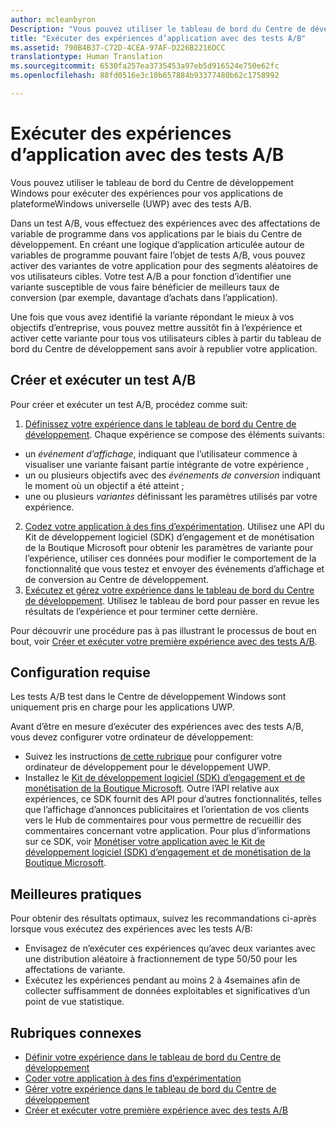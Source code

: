 ```yaml
---
author: mcleanbyron
Description: "Vous pouvez utiliser le tableau de bord du Centre de développement Windows pour exécuter des expériences pour vos applications de plateformeWindows universelle (UWP) avec des tests A/B."
title: "Exécuter des expériences d’application avec des tests A/B"
ms.assetid: 790B4B37-C72D-4CEA-97AF-D226B2216DCC
translationtype: Human Translation
ms.sourcegitcommit: 6530fa257ea3735453a97eb5d916524e750e62fc
ms.openlocfilehash: 88fd0516e3c10b657884b93377480b62c1758992

---
```


# Exécuter des expériences d’application avec des tests A/B

Vous pouvez utiliser le tableau de bord du Centre de développement Windows pour exécuter des expériences pour vos applications de plateformeWindows universelle (UWP) avec des tests A/B.

Dans un test A/B, vous effectuez des expériences avec des affectations de variable de programme dans vos applications par le biais du Centre de développement. En créant une logique d’application articulée autour de variables de programme pouvant faire l’objet de tests A/B, vous pouvez activer des variantes de votre application pour des segments aléatoires de vos utilisateurs cibles. Votre test A/B a pour fonction d’identifier une variante susceptible de vous faire bénéficier de meilleurs taux de conversion (par exemple, davantage d’achats dans l’application).

Une fois que vous avez identifié la variante répondant le mieux à vos objectifs d’entreprise, vous pouvez mettre aussitôt fin à l’expérience et activer cette variante pour tous vos utilisateurs cibles à partir du tableau de bord du Centre de développement sans avoir à republier votre application.

## Créer et exécuter un test A/B

Pour créer et exécuter un test A/B, procédez comme suit:

1. [Définissez votre expérience dans le tableau de bord du Centre de développement](define-your-experiment-in-the-dev-center-dashboard.md). Chaque expérience se compose des éléments suivants:
  * un *événement d’affichage*, indiquant que l’utilisateur commence à visualiser une variante faisant partie intégrante de votre expérience ,
  * un ou plusieurs objectifs avec des *événements de conversion* indiquant le moment où un objectif a été atteint ;
  * une ou plusieurs *variantes* définissant les paramètres utilisés par votre expérience.
2. [Codez votre application à des fins d’expérimentation](code-your-experiment-in-your-app.md). Utilisez une API du Kit de développement logiciel (SDK) d’engagement et de monétisation de la Boutique Microsoft pour obtenir les paramètres de variante pour l’expérience, utiliser ces données pour modifier le comportement de la fonctionnalité que vous testez et envoyer des événements d’affichage et de conversion au Centre de développement.
3. [Exécutez et gérez votre expérience dans le tableau de bord du Centre de développement](manage-your-experiment.md). Utilisez le tableau de bord pour passer en revue les résultats de l’expérience et pour terminer cette dernière.

Pour découvrir une procédure pas à pas illustrant le processus de bout en bout, voir [Créer et exécuter votre première expérience avec des tests A/B](create-and-run-your-first-experiment-with-a-b-testing.md).

## Configuration requise

Les tests A/B test dans le Centre de développement Windows sont uniquement pris en charge pour les applications UWP.

Avant d’être en mesure d’exécuter des expériences avec des tests A/B, vous devez configurer votre ordinateur de développement:

* Suivez les instructions [de cette rubrique](../get-started/get-set-up.md) pour configurer votre ordinateur de développement pour le développement UWP.
* Installez le [Kit de développement logiciel (SDK) d’engagement et de monétisation de la Boutique Microsoft](http://aka.ms/store-em-sdk). Outre l’API relative aux expériences, ce SDK fournit des API pour d’autres fonctionnalités, telles que l’affichage d’annonces publicitaires et l’orientation de vos clients vers le Hub de commentaires pour vous permettre de recueillir des commentaires concernant votre application. Pour plus d’informations sur ce SDK, voir [Monétiser votre application avec le Kit de développement logiciel (SDK) d’engagement et de monétisation de la Boutique Microsoft](monetize-your-app-with-the-microsoft-store-engagement-and-monetization-sdk.md).

## Meilleures pratiques

Pour obtenir des résultats optimaux, suivez les recommandations ci-après lorsque vous exécutez des expériences avec les tests A/B:

* Envisagez de n’exécuter ces expériences qu’avec deux variantes avec une distribution aléatoire à fractionnement de type 50/50 pour les affectations de variante.
* Exécutez les expériences pendant au moins 2 à 4semaines afin de collecter suffisamment de données exploitables et significatives d’un point de vue statistique.

## Rubriques connexes

* [Définir votre expérience dans le tableau de bord du Centre de développement](define-your-experiment-in-the-dev-center-dashboard.md)
* [Coder votre application à des fins d’expérimentation](code-your-experiment-in-your-app.md)
* [Gérer votre expérience dans le tableau de bord du Centre de développement](manage-your-experiment.md)
* [Créer et exécuter votre première expérience avec des tests A/B](create-and-run-your-first-experiment-with-a-b-testing.md)



<!--HONumber=Jun16_HO4-->


